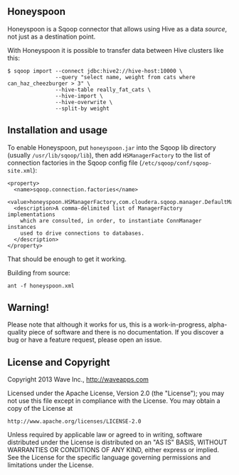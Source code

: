 Honeyspoon
----------

Honeyspoon is a Sqoop connector that allows using Hive as a data *source*,
not just as a destination point.

With Honeyspoon it is possible to transfer data between Hive clusters like this:

    $ sqoop import --connect jdbc:hive2://hive-host:10000 \
                   --query "select name, weight from cats where can_haz_cheezburger > 3" \
                   --hive-table really_fat_cats \
                   --hive-import \
                   --hive-overwrite \
                   --split-by weight

## Installation and usage

To enable Honeyspoon, put `honeyspoon.jar` into the Sqoop lib directory (usually `/usr/lib/sqoop/lib`),
then add `HSManagerFactory` to the list of connection factories in the Sqoop config
file (`/etc/sqoop/conf/sqoop-site.xml`):

    <property>
      <name>sqoop.connection.factories</name>
      <value>honeyspoon.HSManagerFactory,com.cloudera.sqoop.manager.DefaultManagerFactory</value>
      <description>A comma-delimited list of ManagerFactory implementations
        which are consulted, in order, to instantiate ConnManager instances
        used to drive connections to databases.
      </description>
    </property>

That should be enough to get it working.

Building from source:

    ant -f honeyspoon.xml

## Warning!

Please note that although it works for us, this is a work-in-progress, alpha-quality piece of software
and there is no documentation. If you discover a bug or have a feature request, please open an issue.


## License and Copyright

Copyright 2013 Wave Inc., http://waveapps.com

Licensed under the Apache License, Version 2.0 (the "License");
you may not use this file except in compliance with the License.
You may obtain a copy of the License at

    http://www.apache.org/licenses/LICENSE-2.0

Unless required by applicable law or agreed to in writing, software
distributed under the License is distributed on an "AS IS" BASIS,
WITHOUT WARRANTIES OR CONDITIONS OF ANY KIND, either express or implied.
See the License for the specific language governing permissions and
limitations under the License.
